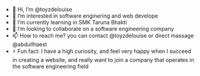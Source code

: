 - 👋 Hi, I’m @toyzdelouise
- 👀 I’m interested in software enginering and web develope
- 🌱 I’m currently learning in SMK Taruna Bhakti 
- 💞️ I’m looking to collaborate on a software engineering company
- 📫 How to reach me? you can contact @toyzdelouise or direct massage @abdullhaest
- ⚡ Fun fact: I have a high curiosity, and feel very happy when I succeed in creating a website, and really want to join a company that operates in the software engineering field

<!---
toyzdelouise/toyzdelouise is a ✨ special ✨ repository because its `README.md` (this file) appears on your GitHub profile.
You can click the Preview link to take a look at your changes.
--->
